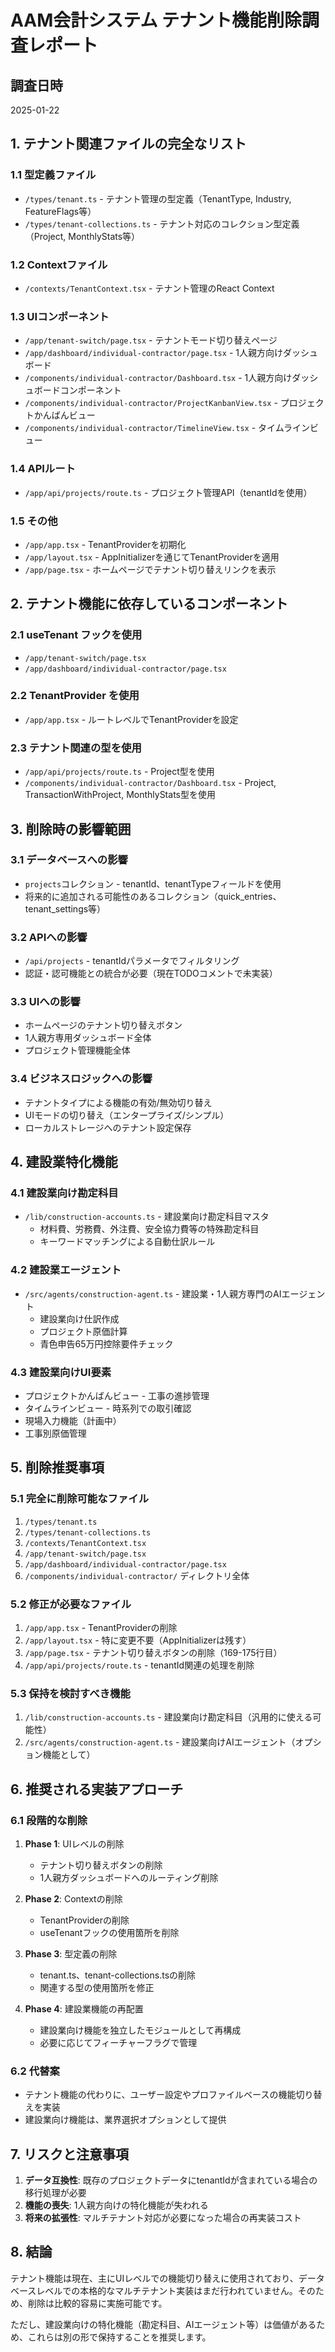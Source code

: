 # AAM会計システム テナント機能削除調査レポート

## 調査日時
2025-01-22

## 1. テナント関連ファイルの完全なリスト

### 1.1 型定義ファイル
- `/types/tenant.ts` - テナント管理の型定義（TenantType, Industry, FeatureFlags等）
- `/types/tenant-collections.ts` - テナント対応のコレクション型定義（Project, MonthlyStats等）

### 1.2 Contextファイル
- `/contexts/TenantContext.tsx` - テナント管理のReact Context

### 1.3 UIコンポーネント
- `/app/tenant-switch/page.tsx` - テナントモード切り替えページ
- `/app/dashboard/individual-contractor/page.tsx` - 1人親方向けダッシュボード
- `/components/individual-contractor/Dashboard.tsx` - 1人親方向けダッシュボードコンポーネント
- `/components/individual-contractor/ProjectKanbanView.tsx` - プロジェクトかんばんビュー
- `/components/individual-contractor/TimelineView.tsx` - タイムラインビュー

### 1.4 APIルート
- `/app/api/projects/route.ts` - プロジェクト管理API（tenantIdを使用）

### 1.5 その他
- `/app/app.tsx` - TenantProviderを初期化
- `/app/layout.tsx` - AppInitializerを通じてTenantProviderを適用
- `/app/page.tsx` - ホームページでテナント切り替えリンクを表示

## 2. テナント機能に依存しているコンポーネント

### 2.1 useTenant フックを使用
- `/app/tenant-switch/page.tsx`
- `/app/dashboard/individual-contractor/page.tsx`

### 2.2 TenantProvider を使用
- `/app/app.tsx` - ルートレベルでTenantProviderを設定

### 2.3 テナント関連の型を使用
- `/app/api/projects/route.ts` - Project型を使用
- `/components/individual-contractor/Dashboard.tsx` - Project, TransactionWithProject, MonthlyStats型を使用

## 3. 削除時の影響範囲

### 3.1 データベースへの影響
- `projects`コレクション - tenantId、tenantTypeフィールドを使用
- 将来的に追加される可能性のあるコレクション（quick_entries、tenant_settings等）

### 3.2 APIへの影響
- `/api/projects` - tenantIdパラメータでフィルタリング
- 認証・認可機能との統合が必要（現在TODOコメントで未実装）

### 3.3 UIへの影響
- ホームページのテナント切り替えボタン
- 1人親方専用ダッシュボード全体
- プロジェクト管理機能全体

### 3.4 ビジネスロジックへの影響
- テナントタイプによる機能の有効/無効切り替え
- UIモードの切り替え（エンタープライズ/シンプル）
- ローカルストレージへのテナント設定保存

## 4. 建設業特化機能

### 4.1 建設業向け勘定科目
- `/lib/construction-accounts.ts` - 建設業向け勘定科目マスタ
  - 材料費、労務費、外注費、安全協力費等の特殊勘定科目
  - キーワードマッチングによる自動仕訳ルール

### 4.2 建設業エージェント
- `/src/agents/construction-agent.ts` - 建設業・1人親方専門のAIエージェント
  - 建設業向け仕訳作成
  - プロジェクト原価計算
  - 青色申告65万円控除要件チェック

### 4.3 建設業向けUI要素
- プロジェクトかんばんビュー - 工事の進捗管理
- タイムラインビュー - 時系列での取引確認
- 現場入力機能（計画中）
- 工事別原価管理

## 5. 削除推奨事項

### 5.1 完全に削除可能なファイル
1. `/types/tenant.ts`
2. `/types/tenant-collections.ts`
3. `/contexts/TenantContext.tsx`
4. `/app/tenant-switch/page.tsx`
5. `/app/dashboard/individual-contractor/page.tsx`
6. `/components/individual-contractor/` ディレクトリ全体

### 5.2 修正が必要なファイル
1. `/app/app.tsx` - TenantProviderの削除
2. `/app/layout.tsx` - 特に変更不要（AppInitializerは残す）
3. `/app/page.tsx` - テナント切り替えボタンの削除（169-175行目）
4. `/app/api/projects/route.ts` - tenantId関連の処理を削除

### 5.3 保持を検討すべき機能
1. `/lib/construction-accounts.ts` - 建設業向け勘定科目（汎用的に使える可能性）
2. `/src/agents/construction-agent.ts` - 建設業向けAIエージェント（オプション機能として）

## 6. 推奨される実装アプローチ

### 6.1 段階的な削除
1. **Phase 1**: UIレベルの削除
   - テナント切り替えボタンの削除
   - 1人親方ダッシュボードへのルーティング削除

2. **Phase 2**: Contextの削除
   - TenantProviderの削除
   - useTenantフックの使用箇所を削除

3. **Phase 3**: 型定義の削除
   - tenant.ts、tenant-collections.tsの削除
   - 関連する型の使用箇所を修正

4. **Phase 4**: 建設業機能の再配置
   - 建設業向け機能を独立したモジュールとして再構成
   - 必要に応じてフィーチャーフラグで管理

### 6.2 代替案
- テナント機能の代わりに、ユーザー設定やプロファイルベースの機能切り替えを実装
- 建設業向け機能は、業界選択オプションとして提供

## 7. リスクと注意事項

1. **データ互換性**: 既存のプロジェクトデータにtenantIdが含まれている場合の移行処理が必要
2. **機能の喪失**: 1人親方向けの特化機能が失われる
3. **将来の拡張性**: マルチテナント対応が必要になった場合の再実装コスト

## 8. 結論

テナント機能は現在、主にUIレベルでの機能切り替えに使用されており、データベースレベルでの本格的なマルチテナント実装はまだ行われていません。そのため、削除は比較的容易に実施可能です。

ただし、建設業向けの特化機能（勘定科目、AIエージェント等）は価値があるため、これらは別の形で保持することを推奨します。